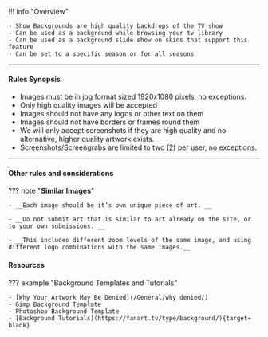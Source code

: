 !!! info "Overview"

    - Show Backgrounds are high quality backdrops of the TV show
    - Can be used as a background while browsing your tv library
    - Can be used as a background slide show on skins that support this feature
    - Can be set to a specific season or for all seasons

---

#### **Rules Synopsis**

- Images must be in jpg format sized 1920x1080 pixels, no exceptions.
- Only high quality images will be accepted
- Images should not have any logos or other text on them
- Images should not have borders or frames round them
- We will only accept screenshots if they are high quality and no alternative, higher quality artwork exists.
- Screenshots/Screengrabs are limited to two (2) per user, no exceptions.

---

#### __Other rules and considerations__

??? note "**Similar Images**"  

    - __Each image should be it’s own unique piece of art. __

    - __Do not submit art that is similar to art already on the site, or to your own submissions. __

    - __This includes different zoom levels of the same image, and using different logo combinations with the same images.__


#### __Resources__

??? example "Background Templates and Tutorials"

    - [Why Your Artwork May Be Denied](/General/why denied/)
    - Gimp Background Template
    - Photoshop Background Template
    - [Background Tutorials](https://fanart.tv/type/background/){target= blank}

